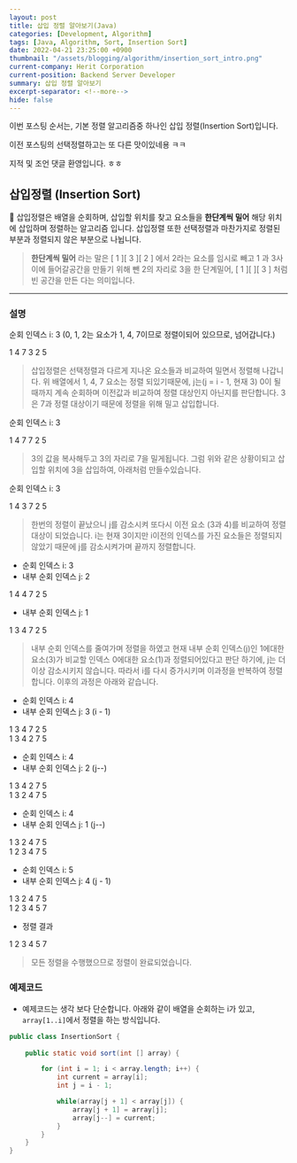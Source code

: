 ```yaml
---
layout: post
title: 삽입 정렬 알아보기(Java)
categories: [Development, Algorithm]
tags: [Java, Algorithm, Sort, Insertion Sort]
date: 2022-04-21 23:25:00 +0900
thumbnail: "/assets/blogging/algorithm/insertion_sort_intro.png"
current-company: Herit Corporation
current-position: Backend Server Developer
summary: 삽입 정렬 알아보기
excerpt-separator: <!--more-->
hide: false
---
```

이번 포스팅 순서는, 
기본 정렬 알고리즘중 하나인 삽입 정렬(Insertion Sort)입니다.

이전 포스팅의 선택정렬하고는 또 다른 맛이있네용 ㅋㅋ

지적 및 조언 댓글 환영입니다. ㅎㅎ
<!--more-->


## 삽입정렬 (Insertion Sort)


🌸 삽입정렬은 배열을 순회하며, 삽입할 위치를 찾고 요소들을 **한단계씩 밀어** 해당 위치에 삽입하며 정렬하는 알고리즘 입니다.
삽입정렬 또한 선택정렬과 마찬가지로 정렬된 부분과 정렬되지 않은 부분으로 나뉩니다.

> **한단계씩 밀어** 라는 말은 [ 1 ][ 3 ][ 2 ] 에서 2라는 요소를 임시로 빼고 1 과 3사이에 들어갈공간을 만들기 위해 뺀 2의 자리로 3을 한 단계밀어,
> [ 1 ][   ][ 3 ] 처럼 빈 공간을 만든 다는 의미입니다.


---

### 설명

순회 인덱스 i: 3 (0, 1, 2는 요소가 1, 4, 7이므로 정렬이되어 있으므로, 넘어갑니다.)

<div class="array">
    <span class="over">1</span>
    <span class="over">4</span>
    <span class="target">7</span>
    <span class="current">3</span>
    <span>2</span>
    <span>5</span>
</div>

> 삽입정렬은 선택정렬과 다르게 지나온 요소들과 비교하여 밀면서 정렬해 나갑니다. 위 배열에서 1, 4, 7 요소는 정렬 되있기때문에,
> j는(j = i - 1, 현재 3) 0이 될때까지 계속 순회하며 이전값과 비교하여 정렬 대상인지 아닌지를 판단합니다. 3은 7과 정렬 대상이기 때문에 정렬을 위해 밀고 삽입합니다.


순회 인덱스 i: 3 

<div class="array">
    <span class="over">1</span>
    <span class="over">4</span>
    <span class="target">7</span>
    <span class="current">7</span>
    <span>2</span>
    <span>5</span>
</div>

> 3의 값을 복사해두고 3의 자리로 7을 밀게됩니다. 그럼 위와 같은 상황이되고 삽입할 위치에 3을 삽입하여, 아래처럼 만들수있습니다.


순회 인덱스 i: 3

<div class="array">
    <span class="over">1</span>
    <span class="over">4</span>
    <span class="target">3</span>
    <span class="current">7</span>
    <span>2</span>
    <span>5</span>
</div>

> 한번의 정렬이 끝났으니 j를 감소시켜 또다시 이전 요소 (3과 4)를 비교하여 정렬대상이 되었습니다. 
> i는 현재 3이지만 i이전의 인덱스를 가진 요소들은 정렬되지 않았기 때문에 j를 감소시켜가며 끝까지 정렬합니다.


* 순회 인덱스 i: 3
* 내부 순회 인덱스 j: 2

<div class="array">
    <span class="over">1</span>
    <span class="target">4</span>
    <span class="current">4</span>
    <span class="over">7</span>
    <span>2</span>
    <span>5</span>
</div>

* 내부 순회 인덱스 j: 1

<div class="array">
    <span class="target">1</span>
    <span class="current">3</span>
    <span class="over">4</span>
    <span class="over">7</span>
    <span>2</span>
    <span>5</span>
</div>

> 내부 순회 인덱스를 줄여가며 정렬을 하였고 현재 내부 순회 인덱스(j)인 1에대한 요소(3)가 비교할 인덱스 0에대한 요소(1)과 정렬되어있다고 판단 하기에,
> j는 더이상 감소시키지 않습니다. 따라서 i를 다시 증가시키며 이과정을 반복하여 정렬합니다.
> 이후의 과정은 아래와 같습니다.

* 순회 인덱스 i: 4
* 내부 순회 인덱스 j: 3 (i - 1)

<div class="array">
    <span class="over">1</span>
    <span class="over">3</span>
    <span class="over">4</span>
    <span class="target">7</span>
    <span class="current">2</span>
    <span>5</span>
</div>

<div class="array">
    <span class="over">1</span>
    <span class="over">3</span>
    <span class="over">4</span>
    <span class="current">2</span>
    <span class="target">7</span>
    <span>5</span>
</div>

* 순회 인덱스 i: 4
* 내부 순회 인덱스 j: 2 (j--)

<div class="array">
    <span class="over">1</span>
    <span class="over">3</span>
    <span class="target">4</span>
    <span class="current">2</span>
    <span>7</span>
    <span>5</span>
</div>

<div class="array">
    <span class="over">1</span>
    <span class="over">3</span>
    <span class="current">2</span>
    <span class="target">4</span>
    <span class="over">7</span>
    <span>5</span>
</div>

* 순회 인덱스 i: 4
* 내부 순회 인덱스 j: 1 (j--)

<div class="array">
    <span class="over">1</span>
    <span class="target">3</span>
    <span class="current">2</span>
    <span class="over">4</span>
    <span class="over">7</span>
    <span>5</span>
</div>

<div class="array">
    <span class="over">1</span>
    <span class="current">2</span>
    <span class="target">3</span>
    <span class="over">4</span>
    <span class="over">7</span>
    <span>5</span>
</div>

* 순회 인덱스 i: 5
* 내부 순회 인덱스 j: 4 (j - 1)

<div class="array">
    <span class="over">1</span>
    <span class="over">3</span>
    <span class="over">2</span>
    <span class="over">4</span>
    <span class="target">7</span>
    <span class="current">5</span>
</div>

<div class="array">
    <span class="over">1</span>
    <span class="over">2</span>
    <span class="over">3</span>
    <span class="over">4</span>
    <span class="target">5</span>
    <span class="current">7</span>
</div>

* 정렬 결과

<div class="array">
    <span class="over">1</span>
    <span class="over">2</span>
    <span class="over">3</span>
    <span class="over">4</span>
    <span class="target">5</span>
    <span class="current">7</span>
</div>

> 모든 정렬을 수행했으므로 정렬이 완료되었습니다.


### 예제코드

* 예제코드는 생각 보다 단순합니다. 아래와 같이 배열을 순회하는 i가 있고, `array[1..i]`에서 정렬을 하는 방식입니다.


```java
public class InsertionSort {
    
    public static void sort(int [] array) {

        for (int i = 1; i < array.length; i++) {
            int current = array[i];
            int j = i - 1;

            while(array[j + 1] < array[j]) {
                array[j + 1] = array[j];
                array[j--] = current;
            }
        }
    }
}
```
